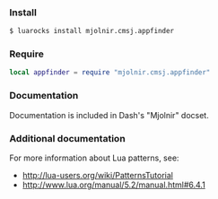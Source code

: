### Install

~~~bash
$ luarocks install mjolnir.cmsj.appfinder
~~~

### Require

~~~lua
local appfinder = require "mjolnir.cmsj.appfinder"
~~~

### Documentation

Documentation is included in Dash's "Mjolnir" docset.

### Additional documentation

For more information about Lua patterns, see:

- http://lua-users.org/wiki/PatternsTutorial
- http://www.lua.org/manual/5.2/manual.html#6.4.1

